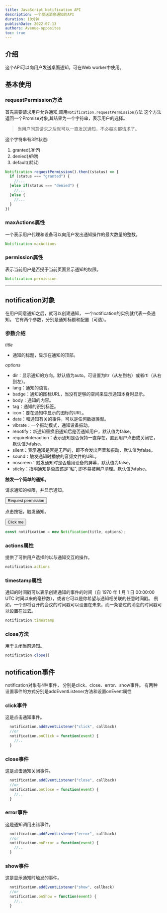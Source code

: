 ```yaml
---
title: JavaScript Notification API
description: 一个发送消息通知的API
duration: 10分钟
publishDate: 2022-07-13
authors: Avenue-opposites
toc: true
---
```


## 介绍

这个API可以向用户发送桌面通知，可在Web worker中使用。

## 基本使用

### requestPermission方法

首先需要请求用户允许通知,调用`Notification.requestPermission`方法
这个方法返回一个Promise对象,其结果为一个字符串，表示用户的选择。

> 当用户同意请求之后就可以一直发送通知，不必每次都请求了。

这个字符串有3种状态:
1. granted(*准予*)
2. denied(*拒绝*)
3. default(*默认*)

```js
Notification.requestPermission().then((status) => {
  if (status === "granted") {
    //...
  }else if(status === "denied") {
    //...
  }else {
    //...
  }
})
```

### maxActions属性

一个表示用户代理和设备可以向用户发出通知操作的最大数量的整数。

```js
Notification.maxActions
```

### permission属性

表示当前用户是否授予当前页面显示通知的权限。

```js
Notification.permission
```

___

## notification对象

在用户同意通知之后，就可以创建通知，
一个notification的实例就代表一条通知。
它有两个参数，分别是通知标题和配置（可选）。

### 参数介绍

*title*
- 通知的标题，显示在通知的顶部。

*options*
- dir：显示通知的方向。默认值为auto。可设置为ltr（从左到右）或者rtl（从右到左）。
- lang：通知的语言。
- badge：通知的图标URL，当没有足够的空间来显示通知本身时显示。
- body：通知的内容。
- tag：通知的识别标签。
- icon：要在通知中显示的图标的URL。
- data：和通知有关的事件，可以是任何数据类型。
- vibrate：一个振动模式，通知设备振动。
- renotify：新通知替换旧通知后是否通知用户，默认值为false。
- requireInteraction：表示通知是否保持一直存在，直到用户点击或关闭它，默认值为false。
- silent：表示通知是否是无声的，即不会发出声音和振动，默认值为false。
- sound：触发通知时播放的音频文件的URL。
- noscreen：触发通知时是否启用设备的屏幕，默认值为false。
- sticky：指明通知是否应该是“粘”, 即不易被用户清理。默认值为false。

**触发一个简单的通知。**

请求通知的权限，并显示通知。

<button id="request" class="daisy-btn daisy-btn-outline daisy-btn-accent">
  Request permission
</button>

<!-- 点击请求通知权限 -->
<script>
  const request = document.getElementById("request")

  request.addEventListener("click", () => {
    Notification.requestPermission().then(status => {
      if(status === "granted") {
        alert("权限已获得")
      }else if(status === "denied") {
        alert("权限已拒绝")
      }else {
        alert("默认未知权限")
      }
    })
  })
</script>

点击按钮，触发通知。

<button id="trigger" class="daisy-btn daisy-btn-outline daisy-btn-primary">
  Click me
</button>

<!-- 点击触发通知 -->
<script>
  const trigger = document.getElementById("trigger")
  const title = "Hello, World!"
  const options = {
    body: "这是一个简单的通知",
  }
  trigger.addEventListener("click", () => {
    const notification = new Notification (title, options)
    notification.addEventListener("click", () => {
      window.open("https://github.com/Avenue-opposites", "_blank")
      notification.close()
    })
    }
  )
</script>

```js
const notification = new Notification(title, options);
```

### actions属性

提供了可供用户选择的以与通知交互的操作。

```js
notification.actions
```

### timestamp属性

通知的时间戳可以表示创建通知的事件的时间（自 1970 年 1 月 1 日 00:00:00 UTC 时间以来的毫秒数），或者它可以是你希望与通知相关联的任意时间戳。
例如，一个即将召开的会议的时间戳可以设置在未来，而一条错过的消息的时间戳可以设置在过去。

```js
notification.timestamp
```

### close方法

用于关闭当前通知。

```js
notification.close()
```

## notification事件

notification对象有4种事件，
分别是click、close、error、show事件。
有两种设置事件的方式分别是addEventListener方法和设置onEvent属性

### click事件

这是点击通知事件。

```js
  notification.addEventListener("click", callback)
  //or
  notification.onClick = function(event) {
    //..
  }
```

### close事件

这是点击通知关闭事件。

```js
  notification.addEventListener("close", callback)
  //or
  notification.onClose = function(event) {
    //..
  }
```

### error事件

这是通知调用出错事件。

```js
  notification.addEventListener("error", callback)
  //or
  notification.onError = function(event) {
    //..
  }
```

### show事件

这是显示通知时触发的事件。

```js
  notification.addEventListener("show", callback)
  //or
  notification.onShow = function(event) {
    //..
  }
```